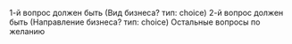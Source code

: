
1-й вопрос должен быть (Вид бизнеса? тип: choice)
2-й вопрос должен быть (Направление бизнеса? тип: choice)
Остальные вопросы по желанию


